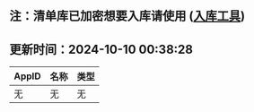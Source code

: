 ## 注：清单库已加密想要入库请使用 ([入库工具](https://github.com/BlankTMing/ManifestAutoUpdate/releases))

## 更新时间：2024-10-10 00:38:28
| AppID | 名称 | 类型  |
| :-------------------- | :----------------------------- | :----------- |
| 无 | 无 | 无 |
